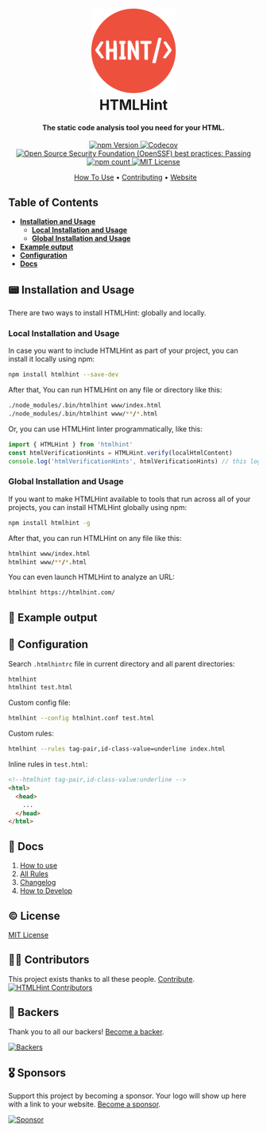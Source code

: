 <h1 align="center">
  <br>
  <a href="https://htmlhint.com"><img src="https://raw.githubusercontent.com/htmlhint/HTMLHint/main/website/src/assets/img/htmlhint.png" alt="Logo HTMLHint" width="170"></a>
  <br>
  HTMLHint
  <br>
</h1>

<h4 align="center">The static code analysis tool you need for your HTML.</h4>

<p align="center">
  <a href="https://www.npmjs.com/package/htmlhint">
    <img src="https://img.shields.io/npm/v/htmlhint" alt="npm Version">
  </a>
  <a href="https://codecov.io/gh/htmlhint/HTMLHint">
    <img src="https://codecov.io/gh/htmlhint/HTMLHint/branch/main/graph/badge.svg" alt="Codecov">
  </a>
  <a href="https://www.bestpractices.dev/projects/6697">
    <img src="https://www.bestpractices.dev/projects/6697/badge" alt="Open Source Security Foundation (OpenSSF) best practices: Passing">
  </a>
  <a href="https://www.npmjs.com/package/htmlhint">
    <img src="https://img.shields.io/npm/dm/htmlhint.svg" alt="npm count">
  </a>
  <a href="https://github.com/htmlhint/HTMLHint/blob/main/LICENSE.md">
    <img src="https://img.shields.io/github/license/htmlhint/HTMLHint" alt="MIT License" />
  </a>
</p>

<p align="center">
  <a href="#-installation-and-usage">How To Use</a> • <a href="/.github/CONTRIBUTING.md">Contributing</a> • <a href="https://htmlhint.com">Website</a>
</p>

## Table of Contents

- **[Installation and Usage](#-installation-and-usage)**
  - **[Local Installation and Usage](#local-installation-and-usage)**
  - **[Global Installation and Usage](#global-installation-and-usage)**
- **[Example output](#-example-output)**
- **[Configuration](#-configuration)**
- **[Docs](#-docs)**

## 📟 Installation and Usage

There are two ways to install HTMLHint: globally and locally.

### Local Installation and Usage

In case you want to include HTMLHint as part of your project, you can install it locally using npm:

```bash
npm install htmlhint --save-dev
```

After that, You can run HTMLHint on any file or directory like this:

```bash
./node_modules/.bin/htmlhint www/index.html
./node_modules/.bin/htmlhint www/**/*.html
```

Or, you can use HTMLHint linter programmatically, like this:

```js
import { HTMLHint } from 'htmlhint'
const htmlVerificationHints = HTMLHint.verify(localHtmlContent)
console.log('htmlVerificationHints', htmlVerificationHints) // this logs a list of `Hint`s which contain information on all linting errors
```

### Global Installation and Usage

If you want to make HTMLHint available to tools that run across all of your projects, you can install HTMLHint globally using npm:

```bash
npm install htmlhint -g
```

After that, you can run HTMLHint on any file like this:

```bash
htmlhint www/index.html
htmlhint www/**/*.html
```

You can even launch HTMLHint to analyze an URL:

```bash
htmlhint https://htmlhint.com/
```

## 📃 Example output

## 🔧 Configuration

Search `.htmlhintrc` file in current directory and all parent directories:

```bash
htmlhint
htmlhint test.html
```

Custom config file:

```bash
htmlhint --config htmlhint.conf test.html
```

Custom rules:

```bash
htmlhint --rules tag-pair,id-class-value=underline index.html
```

Inline rules in `test.html`:

```html
<!--htmlhint tag-pair,id-class-value:underline -->
<html>
  <head>
    ...
  </head>
</html>
```

## 📙 Docs

1. [How to use](https://htmlhint.com/getting-started/)
2. [All Rules](https://htmlhint.com/rules/)
3. [Changelog](https://htmlhint.com/changelog/)
4. [How to Develop](/.github/CONTRIBUTING.md)

## © License

[MIT License](./LICENSE.md)

## 💪🏻 Contributors

This project exists thanks to all these people. [Contribute](/.github/CONTRIBUTING.md).
<a href="https://github.com/htmlhint/HTMLHint/graphs/contributors"><img src="https://opencollective.com/htmlhint/contributors.svg?width=890" alt="HTMLHint Contributors" /></a>

## 🏅 Backers

Thank you to all our backers! [Become a backer](https://opencollective.com/htmlhint#backer).

<a href="https://opencollective.com/htmlhint#backers" target="_blank"><img src="https://opencollective.com/htmlhint/backers.svg?width=890" alt="Backers"></a>

## 🎖 Sponsors

Support this project by becoming a sponsor. Your logo will show up here with a link to your website. [Become a sponsor](https://opencollective.com/htmlhint#sponsor).

<a href="https://opencollective.com/htmlhint/sponsor/0/website" target="_blank"><img src="https://opencollective.com/htmlhint/sponsor/0/avatar.svg" alt="Sponsor"></a>
